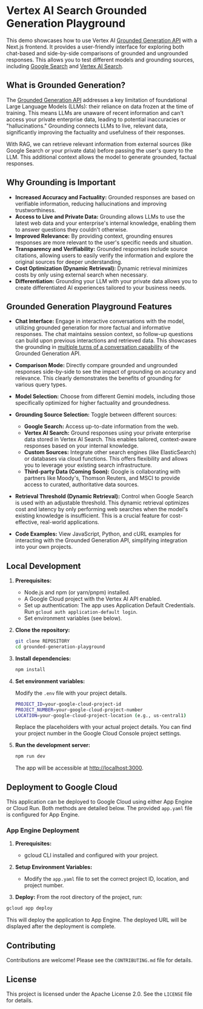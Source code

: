 # Vertex AI Search Grounded Generation Playground

This demo showcases how to use Vertex AI [Grounded Generation API](https://cloud.google.com/generative-ai-app-builder/docs/grounded-gen) with a Next.js frontend. It provides a user-friendly interface for exploring both chat-based and side-by-side comparisons of grounded and ungrounded responses. This allows you to test different models and grounding sources, including [Google Search](https://cloud.google.com/generative-ai-app-builder/docs/grounded-gen#web-grounding) and [Vertex AI Search](https://cloud.google.com/generative-ai-app-builder/docs/grounded-gen#inline-vais).

## What is Grounded Generation?

The [Grounded Generation API](https://cloud.google.com/generative-ai-app-builder/docs/grounded-gen) addresses a key limitation of foundational Large Language Models (LLMs): their reliance on data frozen at the time of training. This means LLMs are unaware of recent information and can't access your private enterprise data, leading to potential inaccuracies or "hallucinations." Grounding connects LLMs to live, relevant data, significantly improving the factuality and usefulness of their responses.

With RAG, we can retrieve relevant information from external sources (like Google Search or your private data) before passing the user's query to the LLM. This additional context allows the model to generate grounded, factual responses.

## Why Grounding is Important

- **Increased Accuracy and Factuality:** Grounded responses are based on verifiable information, reducing hallucinations and improving trustworthiness.
- **Access to Live and Private Data:** Grounding allows LLMs to use the latest web data and your enterprise's internal knowledge, enabling them to answer questions they couldn't otherwise.
- **Improved Relevance:** By providing context, grounding ensures responses are more relevant to the user's specific needs and situation.
- **Transparency and Verifiability:** Grounded responses include source citations, allowing users to easily verify the information and explore the original sources for deeper understanding.
- **Cost Optimization (Dynamic Retrieval):** Dynamic retrieval minimizes costs by only using external search when necessary.
- **Differentiation:** Grounding your LLM with your private data allows you to create differentiated AI experiences tailored to your business needs.

## Grounded Generation Playground Features

- **Chat Interface:** Engage in interactive conversations with the model, utilizing grounded generation for more factual and informative responses. The chat maintains session context, so follow-up questions can build upon previous interactions and retrieved data. This showcases the grounding in [multiple turns of a conversation capability](https://cloud.google.com/generative-ai-app-builder/docs/grounded-gen#multi-turn-generation) of the Grounded Generation API.
- **Comparison Mode:** Directly compare grounded and ungrounded responses side-by-side to see the impact of grounding on accuracy and relevance. This clearly demonstrates the benefits of grounding for various query types.
- **Model Selection:** Choose from different Gemini models, including those specifically optimized for higher factuality and groundedness.
- **Grounding Source Selection:** Toggle between different sources:

  - **Google Search:** Access up-to-date information from the web.
  - **Vertex AI Search:** Ground responses using your private enterprise data stored in Vertex AI Search. This enables tailored, context-aware responses based on your internal knowledge.
  - **Custom Sources:** Integrate other search engines (like ElasticSearch) or databases via cloud functions. This offers flexibility and allows you to leverage your existing search infrastructure.
  - **Third-party Data (Coming Soon):** Google is collaborating with partners like Moody's, Thomson Reuters, and MSCI to provide access to curated, authoritative data sources.

- **Retrieval Threshold (Dynamic Retrieval):** Control when Google Search is used with an adjustable threshold. This dynamic retrieval optimizes cost and latency by only performing web searches when the model's existing knowledge is insufficient. This is a crucial feature for cost-effective, real-world applications.
- **Code Examples:** View JavaScript, Python, and cURL examples for interacting with the Grounded Generation API, simplifying integration into your own projects.

## Local Development

1. **Prerequisites:**

   - Node.js and npm (or yarn/pnpm) installed.
   - A Google Cloud project with the Vertex AI API enabled.
   - Set up authentication: The app uses Application Default Credentials. Run `gcloud auth application-default login`.
   - Set environment variables (see below).

2. **Clone the repository:**

   ```bash
   git clone REPOSITORY
   cd grounded-generation-playground
   ```

3. **Install dependencies:**

   ```bash
   npm install
   ```

4. **Set environment variables:**

   Modify the `.env` file with your project details.

   ```bash
   PROJECT_ID=your-google-cloud-project-id
   PROJECT_NUMBER=your-google-cloud-project-number
   LOCATION=your-google-cloud-project-location (e.g., us-central1)
   ```

   Replace the placeholders with your actual project details. You can find your project number in the Google Cloud Console project settings.

5. **Run the development server:**

   ```bash
   npm run dev
   ```

   The app will be accessible at [http://localhost:3000](http://localhost:3000).

## Deployment to Google Cloud

This application can be deployed to Google Cloud using either App Engine or Cloud Run. Both methods are detailed below. The provided `app.yaml` file is configured for App Engine.

### App Engine Deployment

1. **Prerequisites:**

   - gcloud CLI installed and configured with your project.

2. **Setup Environment Variables:**

   - Modify the `app.yaml` file to set the correct project ID, location, and project number.

3. **Deploy:**
   From the root directory of the project, run:

```bash
gcloud app deploy
```

This will deploy the application to App Engine. The deployed URL will be displayed after the deployment is complete.

## Contributing

Contributions are welcome! Please see the `CONTRIBUTING.md` file for details.

## License

This project is licensed under the Apache License 2.0. See the `LICENSE` file for details.
